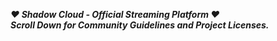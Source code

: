 ***❤ Shadow Cloud - Official Streaming Platform ❤***<br />
***Scroll Down for Community Guidelines and Project Licenses.***
